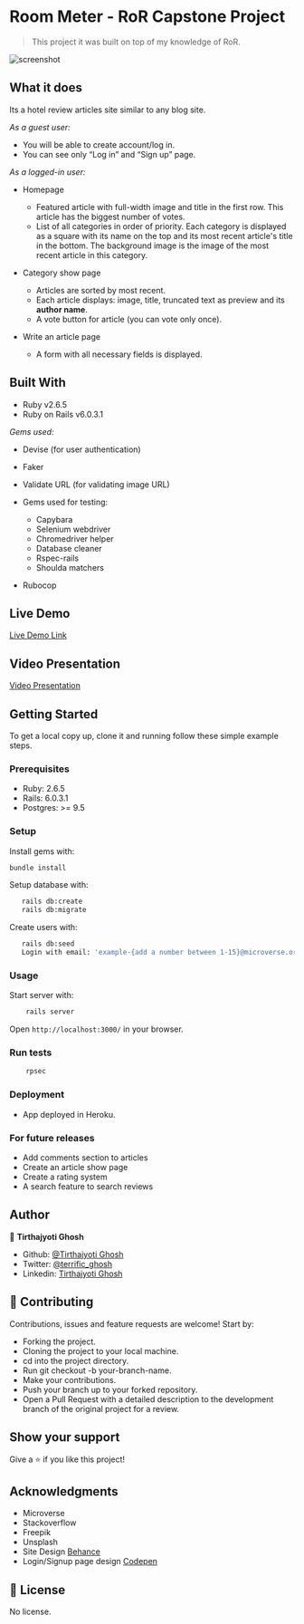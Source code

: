 # Room Meter - RoR Capstone Project

> This project it was built on top of my knowledge of RoR.

![screenshot](https://user-images.githubusercontent.com/57726348/84240703-0a644980-ab1c-11ea-94bc-2194811b592e.jpg)

## What it does

Its a hotel review articles site similar to any blog site.

*As a guest user:*

- You will be able to create account/log in.
- You can see only “Log in” and “Sign up” page.

*As a logged-in user:*

- Homepage
  - Featured article with full-width image and title in the first row. This article has the biggest number of votes.
  - List of all categories in order of priority. Each category is displayed as a square with its name on the top and its most recent article's title in the bottom. The background image is the image of the most recent article in this category.

- Category show page
  - Articles are sorted by most recent.
  - Each article displays: image, title, truncated text as preview and its **author name**.
  - A vote button for article (you can vote only once).

- Write an article page
  - A form with all necessary fields is displayed.

## Built With

- Ruby v2.6.5
- Ruby on Rails v6.0.3.1

*Gems used:*

- Devise (for user authentication)
- Faker
- Validate URL (for validating image URL)
- Gems used for testing:
  - Capybara
  - Selenium webdriver
  - Chromedriver helper
  - Database cleaner
  - Rspec-rails
  - Shoulda matchers

- Rubocop

## Live Demo

[Live Demo Link](https://gentle-bastion-08051.herokuapp.com/)

## Video Presentation

[Video Presentation](https://www.loom.com/share/586608a918e345468ab5ce2efecadd49)

## Getting Started

To get a local copy up, clone it and running follow these simple example steps.

### Prerequisites

- Ruby: 2.6.5
- Rails: 6.0.3.1
- Postgres: >= 9.5

### Setup

Install gems with:

``` bash
bundle install
```

Setup database with:

``` bash
   rails db:create
   rails db:migrate
```

Create users with:

``` bash
   rails db:seed
   Login with email: 'example-{add a number between 1-15}@microverse.org', and password:'password'
```

### Usage

Start server with:

``` bash
    rails server
```

Open `http://localhost:3000/` in your browser.

### Run tests

``` bash
    rpsec
```

### Deployment

- App deployed in Heroku.

### For future releases

- Add comments section to articles
- Create an article show page
- Create a rating system
- A search feature to search reviews

## Author

👤 **Tirthajyoti Ghosh**

- Github: [@Tirthajyoti Ghosh](https://github.com/tirthajyoti-ghosh)
- Twitter: [@terrific_ghosh](https://twitter.com/terrific_ghosh)
- Linkedin: [Tirthajyoti Ghosh](https://www.linkedin.com/in/tirthajyoti-ghosh/)

## 🤝 Contributing

Contributions, issues and feature requests are welcome! Start by:

- Forking the project.
- Cloning the project to your local machine.
- cd into the project directory.
- Run git checkout -b your-branch-name.
- Make your contributions.
- Push your branch up to your forked repository.
- Open a Pull Request with a detailed description to the development branch of the original project for a review.

## Show your support

Give a ⭐️ if you like this project!

## Acknowledgments

- Microverse
- Stackoverflow
- Freepik
- Unsplash
- Site Design [Behance](https://www.behance.net/gallery/14554909/liFEsTlye-Mobile-version)
- Login/Signup page design [Codepen](https://codepen.io/FilipVitas/full/xxbBqYN)

## 📝 License

No license.
